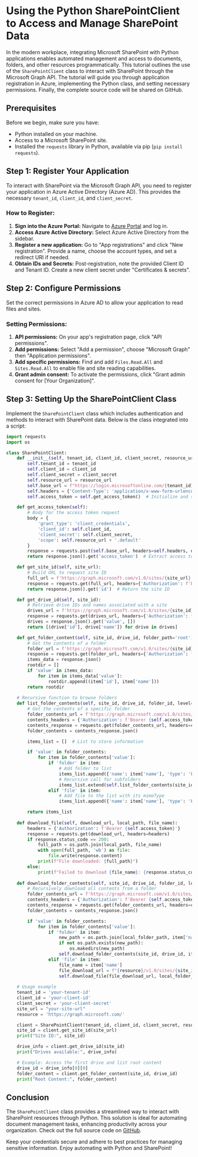 # Using the Python SharePointClient to Access and Manage SharePoint Data

In the modern workplace, integrating Microsoft SharePoint with Python applications enables automated management and access to documents, folders, and other resources programmatically. This tutorial outlines the use of the `SharePointClient` class to interact with SharePoint through the Microsoft Graph API. The tutorial will guide you through application registration in Azure, implementing the Python class, and setting necessary permissions. Finally, the complete source code will be shared on GitHub.

## Prerequisites

Before we begin, make sure you have:

- Python installed on your machine.
- Access to a Microsoft SharePoint site.
- Installed the `requests` library in Python, available via pip (`pip install requests`).

## Step 1: Register Your Application

To interact with SharePoint via the Microsoft Graph API, you need to register your application in Azure Active Directory (Azure AD). This provides the necessary `tenant_id`, `client_id`, and `client_secret`.

### How to Register:

1. **Sign into the Azure Portal:** Navigate to [Azure Portal](https://portal.azure.com) and log in.
2. **Access Azure Active Directory:** Select Azure Active Directory from the sidebar.
3. **Register a new application:** Go to "App registrations" and click "New registration". Provide a name, choose the account types, and set a redirect URI if needed.
4. **Obtain IDs and Secrets:** Post-registration, note the provided Client ID and Tenant ID. Create a new client secret under "Certificates & secrets".

## Step 2: Configure Permissions

Set the correct permissions in Azure AD to allow your application to read files and sites.

### Setting Permissions:

1. **API permissions:** On your app's registration page, click "API permissions".
2. **Add permissions:** Select "Add a permission", choose "Microsoft Graph" then "Application permissions".
3. **Add specific permissions:** Find and add `Files.Read.All` and `Sites.Read.All` to enable file and site reading capabilities.
4. **Grant admin consent:** To activate the permissions, click "Grant admin consent for [Your Organization]".

## Step 3: Setting Up the SharePointClient Class

Implement the `SharePointClient` class which includes authentication and methods to interact with SharePoint data. Below is the class integrated into a script:

```python
import requests
import os

class SharePointClient:
    def __init__(self, tenant_id, client_id, client_secret, resource_url):
        self.tenant_id = tenant_id
        self.client_id = client_id
        self.client_secret = client_secret
        self.resource_url = resource_url
        self.base_url = f"https://login.microsoftonline.com/{tenant_id}/oauth2/v2.0/token"
        self.headers = {'Content-Type': 'application/x-www-form-urlencoded'}
        self.access_token = self.get_access_token()  # Initialize and store the access token upon instantiation

    def get_access_token(self):
        # Body for the access token request
        body = {
            'grant_type': 'client_credentials',
            'client_id': self.client_id,
            'client_secret': self.client_secret,
            'scope': self.resource_url + '.default'
        }
        response = requests.post(self.base_url, headers=self.headers, data=body)
        return response.json().get('access_token')  # Extract access token from the response

    def get_site_id(self, site_url):
        # Build URL to request site ID
        full_url = f'https://graph.microsoft.com/v1.0/sites/{site_url}'
        response = requests.get(full_url, headers={'Authorization': f'Bearer {self.access_token}'})
        return response.json().get('id')  # Return the site ID

    def get_drive_id(self, site_id):
        # Retrieve drive IDs and names associated with a site
        drives_url = f'https://graph.microsoft.com/v1.0/sites/{site_id}/drives'
        response = requests.get(drives_url, headers={'Authorization': f'Bearer {self.access_token}'})
        drives = response.json().get('value', [])
        return [(drive['id'], drive['name']) for drive in drives]

    def get_folder_content(self, site_id, drive_id, folder_path='root'):
        # Get the contents of a folder
        folder_url = f'https://graph.microsoft.com/v1.0/sites/{site_id}/drives/{drive_id}/root/children'
        response = requests.get(folder_url, headers={'Authorization': f'Bearer {self.access_token}'})
        items_data = response.json()
        rootdir = []
        if 'value' in items_data:
            for item in items_data['value']:
                rootdir.append((item['id'], item['name']))
        return rootdir
    
    # Recursive function to browse folders
    def list_folder_contents(self, site_id, drive_id, folder_id, level=0):
        # Get the contents of a specific folder
        folder_contents_url = f'https://graph.microsoft.com/v1.0/sites/{site_id}/drives/{drive_id}/items/{folder_id}/children'
        contents_headers = {'Authorization': f'Bearer {self.access_token}'}
        contents_response = requests.get(folder_contents_url, headers=contents_headers)
        folder_contents = contents_response.json()

        items_list = []  # List to store information

        if 'value' in folder_contents:
            for item in folder_contents['value']:
                if 'folder' in item:
                    # Add folder to list
                    items_list.append({'name': item['name'], 'type': 'Folder', 'mimeType': None})
                    # Recursive call for subfolders
                    items_list.extend(self.list_folder_contents(site_id, drive_id, item['id'], level + 1))
                elif 'file' in item:
                    # Add file to the list with its mimeType
                    items_list.append({'name': item['name'], 'type': 'File', 'mimeType': item['file']['mimeType']})

        return items_list
    
    def download_file(self, download_url, local_path, file_name):
        headers = {'Authorization': f'Bearer {self.access_token}'}
        response = requests.get(download_url, headers=headers)
        if response.status_code == 200:
            full_path = os.path.join(local_path, file_name)
            with open(full_path, 'wb') as file:
                file.write(response.content)
            print(f"File downloaded: {full_path}")
        else:
            print(f"Failed to download {file_name}: {response.status_code} - {response.reason}")
    
    def download_folder_contents(self, site_id, drive_id, folder_id, local_folder_path, level=0):
        # Recursively download all contents from a folder
        folder_contents_url = f'https://graph.microsoft.com/v1.0/sites/{site_id}/drives/{drive_id}/items/{folder_id}/children'
        contents_headers = {'Authorization': f'Bearer {self.access_token}'}
        contents_response = requests.get(folder_contents_url, headers=contents_headers)
        folder_contents = contents_response.json()

        if 'value' in folder_contents:
            for item in folder_contents['value']:
                if 'folder' in item:
                    new_path = os.path.join(local_folder_path, item['name'])
                    if not os.path.exists(new_path):
                        os.makedirs(new_path)
                    self.download_folder_contents(site_id, drive_id, item['id'], new_path, level + 1)  # Recursive call for subfolders
                elif 'file' in item:
                    file_name = item['name']
                    file_download_url = f"{resource}/v1.0/sites/{site_id}/drives/{drive_id}/items/{item['id']}/content"
                    self.download_file(file_download_url, local_folder_path, file_name)
   
    # Usage example
    tenant_id = 'your-tenant-id'
    client_id = 'your-client-id'
    client_secret = 'your-client-secret'
    site_url = "your-site-url"
    resource = 'https://graph.microsoft.com/'

    client = SharePointClient(tenant_id, client_id, client_secret, resource)
    site_id = client.get_site_id(site_url)
    print("Site ID:", site_id)

    drive_info = client.get_drive_id(site_id)
    print("Drives available:", drive_info)

    # Example: Access the first drive and list root content
    drive_id = drive_info[0][0]
    folder_content = client.get_folder_content(site_id, drive_id)  
    print("Root Content:", folder_content)
```

## Conclusion

The `SharePointClient` class provides a streamlined way to interact with SharePoint resources through Python. This solution is ideal for automating document management tasks, enhancing productivity across your organization. Check out the full source code on [GitHub](https://github.com/yourgithubrepo/sharepoint-client).

Keep your credentials secure and adhere to best practices for managing sensitive information. Enjoy automating with Python and SharePoint!